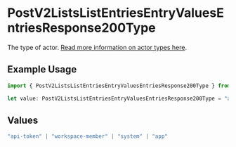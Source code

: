 # PostV2ListsListEntriesEntryValuesEntriesResponse200Type

The type of actor. [Read more information on actor types here](/docs/actors).

## Example Usage

```typescript
import { PostV2ListsListEntriesEntryValuesEntriesResponse200Type } from "attio-js/models/operations";

let value: PostV2ListsListEntriesEntryValuesEntriesResponse200Type = "app";
```

## Values

```typescript
"api-token" | "workspace-member" | "system" | "app"
```